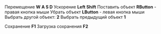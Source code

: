 Перемещение  **W A S D**
Ускорение **Left Shift**
Поставить объект **RButton** - правая кнопка мыши
Убрать объект  **LButton** - левая кнопка мыши
Выбрать другой объект: **2**
Выбрать предыдущий объект **1**

Сохранение **F1**
Загрузка сохранения **F2**

  